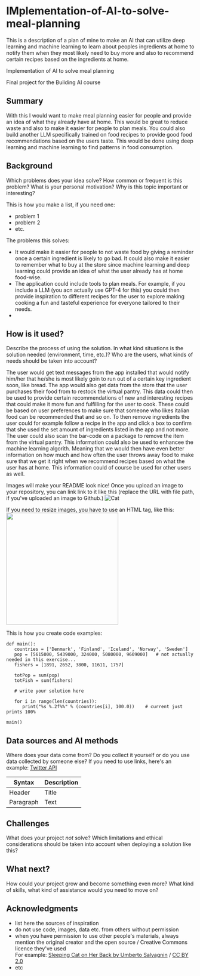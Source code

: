 # IMplementation-of-AI-to-solve-meal-planning
This is a description of a plan of mine to make an AI that can utilize deep learning and machine learning to learn about peoples ingredients at home to notify them when they most likely need to buy more and also to recommend certain recipes based on the ingredients at home.


<!-- This is the markdown template for the final project of the Building AI course, 
created by Reaktor Innovations and University of Helsinki. 
Copy the template, paste it to your GitHub README and edit! -->

Implementation of AI to solve meal planning

Final project for the Building AI course

## Summary

With this I would want to make meal planning easier for people and provide an idea of what they already have at home. This would be great to reduce waste and also to make it easier for people to plan meals. You could also build another LLM specifically trained on food recipes to provide good food recommendations based on the users taste. This would be done using deep learning and machine learning to find patterns in food consumption.


## Background

Which problems does your idea solve? How common or frequent is this problem? What is your personal motivation? Why is this topic important or interesting?

This is how you make a list, if you need one:
* problem 1
* problem 2
* etc.

The problems this solves:
* It would make it easier for people to not waste food by giving a reminder once a certain ingredient is likely to go bad. It could also make it easier to remember what to buy at the store since machine learning and deep learning could provide an idea of what the user already has at home food-wise.
* The application could include tools to plan meals. For example, if you include a LLM (you acn actually use GPT-4 for this) you could then provide inspiration to different recipes for the user to explore making cooking a fun and tasteful experience for everyone tailored to their needs.
* 

## How is it used?

Describe the process of using the solution. In what kind situations is the solution needed (environment, time, etc.)? Who are the users, what kinds of needs should be taken into account?

The user would get text messages from the app installed that would notify him/her that he/she is most likely goin to run out of a certain key ingredient soon, like bread. The app would also get data from the store that the user purchases their food from to restock the virtual pantry. This data could then be used to provide certain recommendations of new and interesting recipes that could make it more fun and fulfilling for the user to cook. These could be based on user preferences to make sure that someone who likes italian food can be recommended that and so on. To then remove ingredients the user could for example follow a recipe in the app and click a box to confirm that she used the set amount of ingredients listed in the app and not more. The user could also scan the bar-code on a package to remove the item from the virtual pantry. This information could also be used to enhancee the machine learning algorith. Meaning that we would then have even better information on how much and how often the user throws away food to make sure that we get it right when we recommend recipes based on what the user has at home. This information could of course be used for other users as well. 

Images will make your README look nice!
Once you upload an image to your repository, you can link link to it like this (replace the URL with file path, if you've uploaded an image to Github.)
![Cat](https://upload.wikimedia.org/wikipedia/commons/5/5e/Sleeping_cat_on_her_back.jpg)

If you need to resize images, you have to use an HTML tag, like this:
<img src="https://upload.wikimedia.org/wikipedia/commons/5/5e/Sleeping_cat_on_her_back.jpg" width="300">

This is how you create code examples:
```
def main():
   countries = ['Denmark', 'Finland', 'Iceland', 'Norway', 'Sweden']
   pop = [5615000, 5439000, 324000, 5080000, 9609000]   # not actually needed in this exercise...
   fishers = [1891, 2652, 3800, 11611, 1757]

   totPop = sum(pop)
   totFish = sum(fishers)

   # write your solution here

   for i in range(len(countries)):
      print("%s %.2f%%" % (countries[i], 100.0))    # current just prints 100%

main()
```


## Data sources and AI methods
Where does your data come from? Do you collect it yourself or do you use data collected by someone else?
If you need to use links, here's an example:
[Twitter API](https://developer.twitter.com/en/docs)

| Syntax      | Description |
| ----------- | ----------- |
| Header      | Title       |
| Paragraph   | Text        |

## Challenges

What does your project _not_ solve? Which limitations and ethical considerations should be taken into account when deploying a solution like this?

## What next?

How could your project grow and become something even more? What kind of skills, what kind of assistance would you  need to move on? 


## Acknowledgments

* list here the sources of inspiration 
* do not use code, images, data etc. from others without permission
* when you have permission to use other people's materials, always mention the original creator and the open source / Creative Commons licence they've used
  <br>For example: [Sleeping Cat on Her Back by Umberto Salvagnin](https://commons.wikimedia.org/wiki/File:Sleeping_cat_on_her_back.jpg#filelinks) / [CC BY 2.0](https://creativecommons.org/licenses/by/2.0)
* etc
